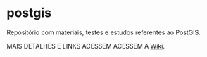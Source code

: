 postgis
=======

Repositório com materiais, testes e estudos referentes ao PostGIS.

MAIS DETALHES E LINKS ACESSEM ACESSEM A <A HREF="https://github.com/coelhotopetudo/postgis/wiki/Wiki-sobre-PostGIS">Wiki</a>.
